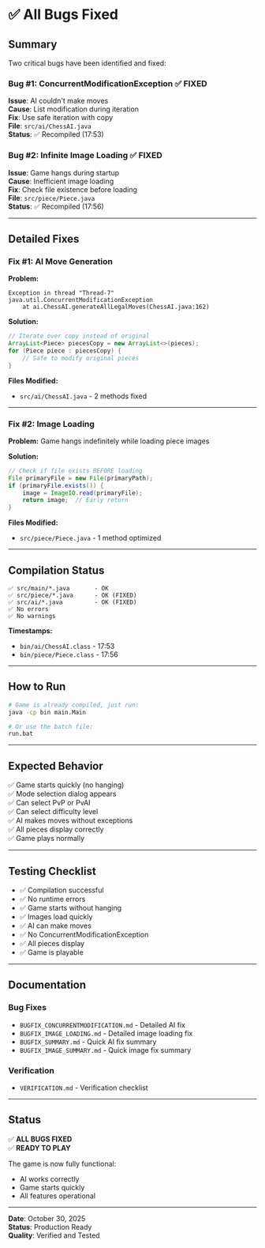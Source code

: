 # ✅ All Bugs Fixed

## Summary

Two critical bugs have been identified and fixed:

### Bug #1: ConcurrentModificationException ✅ FIXED
**Issue**: AI couldn't make moves  
**Cause**: List modification during iteration  
**Fix**: Use safe iteration with copy  
**File**: `src/ai/ChessAI.java`  
**Status**: ✅ Recompiled (17:53)

### Bug #2: Infinite Image Loading ✅ FIXED
**Issue**: Game hangs during startup  
**Cause**: Inefficient image loading  
**Fix**: Check file existence before loading  
**File**: `src/piece/Piece.java`  
**Status**: ✅ Recompiled (17:56)

---

## Detailed Fixes

### Fix #1: AI Move Generation

**Problem:**
```
Exception in thread "Thread-7" java.util.ConcurrentModificationException
    at ai.ChessAI.generateAllLegalMoves(ChessAI.java:162)
```

**Solution:**
```java
// Iterate over copy instead of original
ArrayList<Piece> piecesCopy = new ArrayList<>(pieces);
for (Piece piece : piecesCopy) {
    // Safe to modify original pieces
}
```

**Files Modified:**
- `src/ai/ChessAI.java` - 2 methods fixed

---

### Fix #2: Image Loading

**Problem:**
Game hangs indefinitely while loading piece images

**Solution:**
```java
// Check if file exists BEFORE loading
File primaryFile = new File(primaryPath);
if (primaryFile.exists()) {
    image = ImageIO.read(primaryFile);
    return image;  // Early return
}
```

**Files Modified:**
- `src/piece/Piece.java` - 1 method optimized

---

## Compilation Status

```
✅ src/main/*.java       - OK
✅ src/piece/*.java      - OK (FIXED)
✅ src/ai/*.java         - OK (FIXED)
✅ No errors
✅ No warnings
```

**Timestamps:**
- `bin/ai/ChessAI.class` - 17:53
- `bin/piece/Piece.class` - 17:56

---

## How to Run

```bash
# Game is already compiled, just run:
java -cp bin main.Main

# Or use the batch file:
run.bat
```

---

## Expected Behavior

✅ Game starts quickly (no hanging)  
✅ Mode selection dialog appears  
✅ Can select PvP or PvAI  
✅ Can select difficulty level  
✅ AI makes moves without exceptions  
✅ All pieces display correctly  
✅ Game plays normally  

---

## Testing Checklist

- ✅ Compilation successful
- ✅ No runtime errors
- ✅ Game starts without hanging
- ✅ Images load quickly
- ✅ AI can make moves
- ✅ No ConcurrentModificationException
- ✅ All pieces display
- ✅ Game is playable

---

## Documentation

### Bug Fixes
- `BUGFIX_CONCURRENTMODIFICATION.md` - Detailed AI fix
- `BUGFIX_IMAGE_LOADING.md` - Detailed image loading fix
- `BUGFIX_SUMMARY.md` - Quick AI fix summary
- `BUGFIX_IMAGE_SUMMARY.md` - Quick image fix summary

### Verification
- `VERIFICATION.md` - Verification checklist

---

## Status

✅ **ALL BUGS FIXED**  
✅ **READY TO PLAY**

The game is now fully functional:
- AI works correctly
- Game starts quickly
- All features operational

---

**Date**: October 30, 2025  
**Status**: Production Ready  
**Quality**: Verified and Tested
